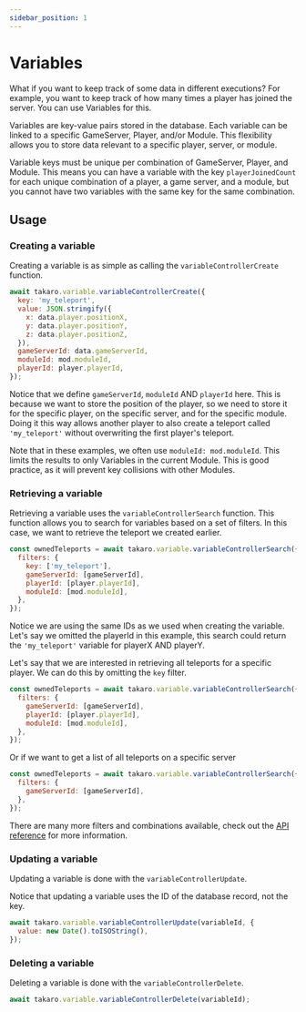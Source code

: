```yaml
---
sidebar_position: 1
---
```


# Variables

What if you want to keep track of some data in different executions? For example, you want to keep track of how many times a player has joined the server. You can use Variables for this.

Variables are key-value pairs stored in the database. Each variable can be linked to a specific GameServer, Player, and/or Module. This flexibility allows you to store data relevant to a specific player, server, or module.

Variable keys must be unique per combination of GameServer, Player, and Module. This means you can have a variable with the key `playerJoinedCount` for each unique combination of a player, a game server, and a module, but you cannot have two variables with the same key for the same combination.

## Usage

### Creating a variable

Creating a variable is as simple as calling the `variableControllerCreate` function.

```js
await takaro.variable.variableControllerCreate({
  key: 'my_teleport',
  value: JSON.stringify({
    x: data.player.positionX,
    y: data.player.positionY,
    z: data.player.positionZ,
  }),
  gameServerId: data.gameServerId,
  moduleId: mod.moduleId,
  playerId: player.playerId,
});
```

Notice that we define `gameServerId`, `moduleId` AND `playerId` here. This is because we want to store the position of the player, so we need to store it for the specific player, on the specific server, and for the specific module. Doing it this way allows another player to also create a teleport called `'my_teleport'` without overwriting the first player's teleport.

Note that in these examples, we often use `moduleId: mod.moduleId`. This limits the results to only Variables in the
current Module. This is good practice, as it will prevent key collisions with other Modules.

### Retrieving a variable

Retrieving a variable uses the `variableControllerSearch` function. This function allows you to search for variables based on a set of filters. In this case, we want to retrieve the teleport we created earlier.

```js
const ownedTeleports = await takaro.variable.variableControllerSearch({
  filters: {
    key: ['my_teleport'],
    gameServerId: [gameServerId],
    playerId: [player.playerId],
    moduleId: [mod.moduleId],
  },
});
```

Notice we are using the same IDs as we used when creating the variable. Let's say we omitted the playerId in this example, this search could return the `'my_teleport'` variable for playerX AND playerY.

Let's say that we are interested in retrieving all teleports for a specific player. We can do this by omitting the `key` filter.

```js
const ownedTeleports = await takaro.variable.variableControllerSearch({
  filters: {
    gameServerId: [gameServerId],
    playerId: [player.playerId],
    moduleId: [mod.moduleId],
  },
});
```

Or if we want to get a list of all teleports on a specific server

```js
const ownedTeleports = await takaro.variable.variableControllerSearch({
  filters: {
    gameServerId: [gameServerId],
  },
});
```

There are many more filters and combinations available, check out the [API reference](/advanced/api) for more information.

### Updating a variable

Updating a variable is done with the `variableControllerUpdate`.

Notice that updating a variable uses the ID of the database record, not the key.

```js
await takaro.variable.variableControllerUpdate(variableId, {
  value: new Date().toISOString(),
});
```

### Deleting a variable

Deleting a variable is done with the `variableControllerDelete`.

```js
await takaro.variable.variableControllerDelete(variableId);
```
